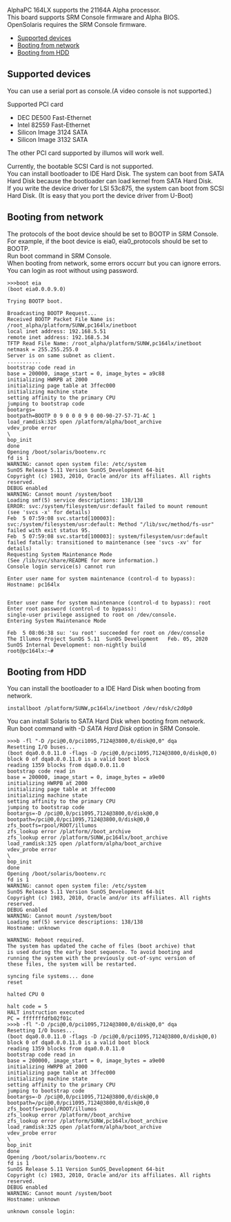 AlphaPC 164LX supports the 21164A Alpha processor.  
This board supports SRM Console firmware and Alpha BIOS.  
OpenSolaris requires the SRM Console firmware.

<!-- toc -->

- [Supported devices](#supported-devices)
- [Booting from network](#booting-from-network)
- [Booting from HDD](#booting-from-hdd)

<!-- tocstop -->

## Supported devices
You can use a serial port as console.(A video console is not supported.)  

Supported PCI card

* DEC DE500 Fast-Ethernet
* Intel 82559 Fast-Ethernet
* Silicon Image 3124 SATA
* Silicon Image 3132 SATA

The other PCI card supported by illumos will work well.

Currently, the bootable SCSI Card is not supported.  
You can install bootloader to IDE Hard Disk. The system can boot from SATA Hard Disk because the bootloader can load kernel from SATA Hard Disk.  
If you write the device driver for LSI 53c875, the system can boot from SCSI Hard Disk. (It is easy that you port the device driver from U-Boot)

## Booting from network

The protocols of the boot device should be set to BOOTP in SRM Console.  
For example, if the boot device is eia0, eia0_protocols should be set to BOOTP.  
Run boot command in SRM Console.  
When booting from network, some errors occurr but you can ignore errors.  
You can login as root without using password.

```
>>>boot eia
(boot eia0.0.0.9.0)

Trying BOOTP boot.

Broadcasting BOOTP Request...
Received BOOTP Packet File Name is: /root_alpha/platform/SUNW,pc164lx/inetboot
local inet address: 192.168.5.51
remote inet address: 192.168.5.34
TFTP Read File Name: /root_alpha/platform/SUNW,pc164lx/inetboot
netmask = 255.255.255.0
Server is on same subnet as client.
...........
bootstrap code read in
base = 200000, image_start = 0, image_bytes = a9c88
initializing HWRPB at 2000
initializing page table at 3ffec000
initializing machine state
setting affinity to the primary CPU
jumping to bootstrap code
bootargs=
bootpath=BOOTP 0 9 0 0 0 9 0 00-90-27-57-71-AC 1
load_ramdisk:325 open /platform/alpha/boot_archive
vdev_probe error
\
bop_init
done
Opening /boot/solaris/bootenv.rc
fd is 1
WARNING: cannot open system file: /etc/system
SunOS Release 5.11 Version SunOS_Development 64-bit
Copyright (c) 1983, 2010, Oracle and/or its affiliates. All rights reserved.
DEBUG enabled
WARNING: Cannot mount /system/boot
Loading smf(5) service descriptions: 138/138
ERROR: svc:/system/filesystem/usr:default failed to mount remount  (see 'svcs -x' for details)
Feb  5 07:59:08 svc.startd[100003]: svc:/system/filesystem/usr:default: Method "/lib/svc/method/fs-usr" failed with exit status 95.
Feb  5 07:59:08 svc.startd[100003]: system/filesystem/usr:default failed fatally: transitioned to maintenance (see 'svcs -xv' for details)
Requesting System Maintenance Mode
(See /lib/svc/share/README for more information.)
Console login service(s) cannot run

Enter user name for system maintenance (control-d to bypass): Hostname: pc164lx


Enter user name for system maintenance (control-d to bypass): root
Enter root password (control-d to bypass): 
single-user privilege assigned to root on /dev/console.
Entering System Maintenance Mode

Feb  5 08:06:38 su: 'su root' succeeded for root on /dev/console
The Illumos Project	SunOS 5.11	SunOS Development	Feb. 05, 2020
SunOS Internal Development: non-nightly build
root@pc164lx:~# 
```

## Booting from HDD

You can install the bootloader to a IDE Hard Disk when booting from network.

```
installboot /platform/SUNW,pc164lx/inetboot /dev/rdsk/c2d0p0
```

You can install Solaris to SATA Hard Disk when booting from network.  
Run boot command with -D *SATA Hard Disk* option in SRM Console.  

```
>>>b -fl "-D /pci@0,0/pci1095,7124@3800,0/disk@0,0" dqa
Resetting I/O buses...
(boot dqa0.0.0.11.0 -flags -D /pci@0,0/pci1095,7124@3800,0/disk@0,0)
block 0 of dqa0.0.0.11.0 is a valid boot block
reading 1359 blocks from dqa0.0.0.11.0
bootstrap code read in
base = 200000, image_start = 0, image_bytes = a9e00
initializing HWRPB at 2000
initializing page table at 3ffec000
initializing machine state
setting affinity to the primary CPU
jumping to bootstrap code
bootargs=-D /pci@0,0/pci1095,7124@3800,0/disk@0,0
bootpath=/pci@0,0/pci1095,7124@3800,0/disk@0,0
zfs_bootfs=rpool/ROOT/illumos
zfs_lookup error /platform//boot_archive
zfs_lookup error /platform/SUNW,pc164lx/boot_archive
load_ramdisk:325 open /platform/alpha/boot_archive
vdev_probe error
\
bop_init
done
Opening /boot/solaris/bootenv.rc
fd is 1
WARNING: cannot open system file: /etc/system
SunOS Release 5.11 Version SunOS_Development 64-bit
Copyright (c) 1983, 2010, Oracle and/or its affiliates. All rights reserved.
DEBUG enabled
WARNING: Cannot mount /system/boot
Loading smf(5) service descriptions: 138/138
Hostname: unknown

WARNING: Reboot required.
The system has updated the cache of files (boot archive) that
is used during the early boot sequence. To avoid booting and
running the system with the previously out-of-sync version of
these files, the system will be restarted.

syncing file systems... done
reset

halted CPU 0

halt code = 5
HALT instruction executed
PC = fffffffdfb02f01c
>>>b -fl "-D /pci@0,0/pci1095,7124@3800,0/disk@0,0" dqa
Resetting I/O buses...
(boot dqa0.0.0.11.0 -flags -D /pci@0,0/pci1095,7124@3800,0/disk@0,0)
block 0 of dqa0.0.0.11.0 is a valid boot block
reading 1359 blocks from dqa0.0.0.11.0
bootstrap code read in
base = 200000, image_start = 0, image_bytes = a9e00
initializing HWRPB at 2000
initializing page table at 3ffec000
initializing machine state
setting affinity to the primary CPU
jumping to bootstrap code
bootargs=-D /pci@0,0/pci1095,7124@3800,0/disk@0,0
bootpath=/pci@0,0/pci1095,7124@3800,0/disk@0,0
zfs_bootfs=rpool/ROOT/illumos
zfs_lookup error /platform//boot_archive
zfs_lookup error /platform/SUNW,pc164lx/boot_archive
load_ramdisk:325 open /platform/alpha/boot_archive
vdev_probe error
\
bop_init
done
Opening /boot/solaris/bootenv.rc
fd is 1
SunOS Release 5.11 Version SunOS_Development 64-bit
Copyright (c) 1983, 2010, Oracle and/or its affiliates. All rights reserved.
DEBUG enabled
WARNING: Cannot mount /system/boot
Hostname: unknown

unknown console login: 
```

